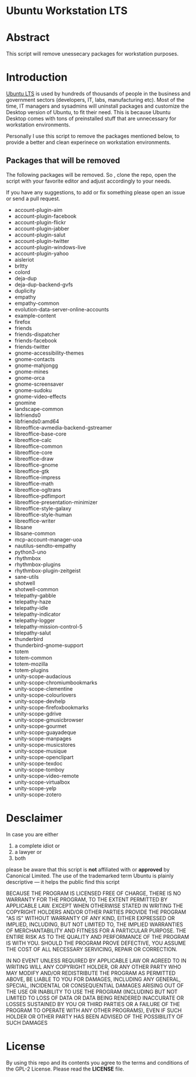 # Ubuntu Workstation LTS


# Abstract

This script will remove unessecary packages for workstation purposes.

# Introduction

[Ubuntu LTS](https://wiki.ubuntu.com/LTS) is used by hundreds of thousands of people in the business and government sectors (developers, IT, labs, manufacturing etc). Most of the time, IT managers and sysadmins will uninstall packages and customize the Desktop version of Ubuntu, to fit their need. This is because Ubuntu Desktop comes with tons of preinstalled stuff that are unnecessary for workstation environments.

Personally I use this script to remove the packages mentioned below, to provide  a better and clean experinece on workstation environments.

## Packages that will be removed

The following packages will be removed. So , clone the repo, open the script with your favorite editor and adjust accordingly to your needs.

If you have any suggestions, to add or fix something please open an issue or send a pull request.

- account-plugin-aim
- account-plugin-facebook
- account-plugin-flickr
- account-plugin-jabber
- account-plugin-salut
- account-plugin-twitter
- account-plugin-windows-live
- account-plugin-yahoo
- aisleriot
- brltty
- colord
- deja-dup
- deja-dup-backend-gvfs
- duplicity
- empathy
- empathy-common
- evolution-data-server-online-accounts
- example-content
- firefox
- friends
- friends-dispatcher
- friends-facebook
- friends-twitter
- gnome-accessibility-themes
- gnome-contacts
- gnome-mahjongg
- gnome-mines
- gnome-orca
- gnome-screensaver
- gnome-sudoku
- gnome-video-effects
- gnomine
- landscape-common
- libfriends0
- libfriends0:amd64
- libreoffice-avmedia-backend-gstreamer
- libreoffice-base-core
- libreoffice-calc
- libreoffice-common
- libreoffice-core
- libreoffice-draw
- libreoffice-gnome
- libreoffice-gtk
- libreoffice-impress
- libreoffice-math
- libreoffice-ogltrans
- libreoffice-pdfimport
- libreoffice-presentation-minimizer
- libreoffice-style-galaxy
- libreoffice-style-human
- libreoffice-writer
- libsane
- libsane-common
- mcp-account-manager-uoa
- nautilus-sendto-empathy
- python3-uno
- rhythmbox
- rhythmbox-plugins
- rhythmbox-plugin-zeitgeist
- sane-utils
- shotwell
- shotwell-common
- telepathy-gabble
- telepathy-haze
- telepathy-idle
- telepathy-indicator
- telepathy-logger
- telepathy-mission-control-5
- telepathy-salut
- thunderbird
- thunderbird-gnome-support
- totem
- totem-common
- totem-mozilla
- totem-plugins
- unity-scope-audacious
- unity-scope-chromiumbookmarks
- unity-scope-clementine
- unity-scope-colourlovers
- unity-scope-devhelp
- unity-scope-firefoxbookmarks
- unity-scope-gdrive
- unity-scope-gmusicbrowser
- unity-scope-gourmet
- unity-scope-guayadeque
- unity-scope-manpages
- unity-scope-musicstores
- unity-scope-musique
- unity-scope-openclipart
- unity-scope-texdoc
- unity-scope-tomboy
- unity-scope-video-remote
- unity-scope-virtualbox
- unity-scope-yelp
- unity-scope-zotero

# Desclaimer

In case you are either

1. a complete idiot or
2. a lawyer or
3. both

please be aware that this script is **not** affiliated with or **approved** by Canonical Limited. The use of the trademarked term Ubuntu is plainly descriptive — it helps the public find this script

BECAUSE THE PROGRAM IS LICENSED FREE OF CHARGE, THERE IS NO WARRANTY
FOR THE PROGRAM, TO THE EXTENT PERMITTED BY APPLICABLE LAW.  EXCEPT WHEN
OTHERWISE STATED IN WRITING THE COPYRIGHT HOLDERS AND/OR OTHER PARTIES
PROVIDE THE PROGRAM "AS IS" WITHOUT WARRANTY OF ANY KIND, EITHER EXPRESSED
OR IMPLIED, INCLUDING, BUT NOT LIMITED TO, THE IMPLIED WARRANTIES OF
MERCHANTABILITY AND FITNESS FOR A PARTICULAR PURPOSE.  THE ENTIRE RISK AS
TO THE QUALITY AND PERFORMANCE OF THE PROGRAM IS WITH YOU.  SHOULD THE
PROGRAM PROVE DEFECTIVE, YOU ASSUME THE COST OF ALL NECESSARY SERVICING,
REPAIR OR CORRECTION.

IN NO EVENT UNLESS REQUIRED BY APPLICABLE LAW OR AGREED TO IN WRITING
WILL ANY COPYRIGHT HOLDER, OR ANY OTHER PARTY WHO MAY MODIFY AND/OR
REDISTRIBUTE THE PROGRAM AS PERMITTED ABOVE, BE LIABLE TO YOU FOR DAMAGES,
INCLUDING ANY GENERAL, SPECIAL, INCIDENTAL OR CONSEQUENTIAL DAMAGES ARISING
OUT OF THE USE OR INABILITY TO USE THE PROGRAM (INCLUDING BUT NOT LIMITED
TO LOSS OF DATA OR DATA BEING RENDERED INACCURATE OR LOSSES SUSTAINED BY
YOU OR THIRD PARTIES OR A FAILURE OF THE PROGRAM TO OPERATE WITH ANY OTHER
PROGRAMS), EVEN IF SUCH HOLDER OR OTHER PARTY HAS BEEN ADVISED OF THE
POSSIBILITY OF SUCH DAMAGES

# License

By using this repo and its contents you agree to the terms and conditions of the GPL-2 License. Please read the **LICENSE** file.
